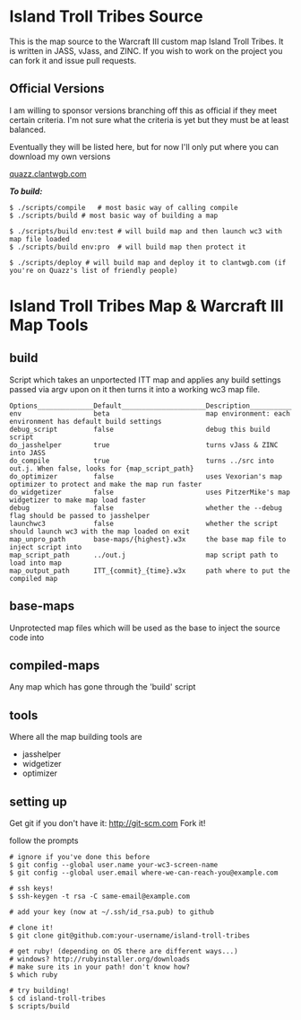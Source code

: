 # Island Troll Tribes Source #

This is the map source to the Warcraft III custom map Island Troll Tribes.
It is written in JASS, vJass, and ZINC.
If you wish to work on the project you can fork it and issue pull requests.

## Official Versions ##

I am willing to sponsor versions branching off this as official if they meet certain 
criteria. I'm not sure what the criteria is yet but they must be at least balanced.

Eventually they will be listed here, but for now I'll only put where you can download
my own versions

[quazz.clantwgb.com](http://quazz.clantwgb.com)

___To build:___  

    $ ./scripts/compile   # most basic way of calling compile
    $ ./scripts/build # most basic way of building a map

    $ ./scripts/build env:test # will build map and then launch wc3 with map file loaded
    $ ./scripts/build env:pro  # will build map then protect it

    $ ./scripts/deploy # will build map and deploy it to clantwgb.com (if you're on Quazz's list of friendly people)


# Island Troll Tribes Map & Warcraft III Map Tools

## build

Script which takes an unportected ITT map and applies any build settings passed via argv
upon on it then turns it into a working wc3 map file.

    Options______________Default_____________________Description_________________________________________________________
    env                  beta                        map environment: each environment has default build settings
    debug_script         false                       debug this build script
    do_jasshelper        true                        turns vJass & ZINC into JASS
    do_compile           true                        turns ../src into out.j. When false, looks for {map_script_path}
    do_optimizer         false                       uses Vexorian's map optimizer to protect and make the map run faster
    do_widgetizer        false                       uses PitzerMike's map widgetizer to make map load faster
    debug                false                       whether the --debug flag should be passed to jasshelper
    launchwc3            false                       whether the script should launch wc3 with the map loaded on exit
    map_unpro_path       base-maps/{highest}.w3x     the base map file to inject script into
    map_script_path      ../out.j                    map script path to load into map
    map_output_path      ITT_{commit}_{time}.w3x     path where to put the compiled map

## base-maps

Unprotected map files which will be used as the base to inject the source code into

## compiled-maps

Any map which has gone through the 'build' script

## tools

Where all the map building tools are
 - jasshelper
 - widgetizer
 - optimizer

## setting up

Get git if you don't have it: http://git-scm.com
Fork it!

follow the prompts

    # ignore if you've done this before
    $ git config --global user.name your-wc3-screen-name
    $ git config --global user.email where-we-can-reach-you@example.com

    # ssh keys!
    $ ssh-keygen -t rsa -C same-email@example.com

    # add your key (now at ~/.ssh/id_rsa.pub) to github

    # clone it!
    $ git clone git@github.com:your-username/island-troll-tribes

    # get ruby! (depending on OS there are different ways...)
    # windows? http://rubyinstaller.org/downloads
    # make sure its in your path! don't know how?
    $ which ruby

    # try building!
    $ cd island-troll-tribes
    $ scripts/build

